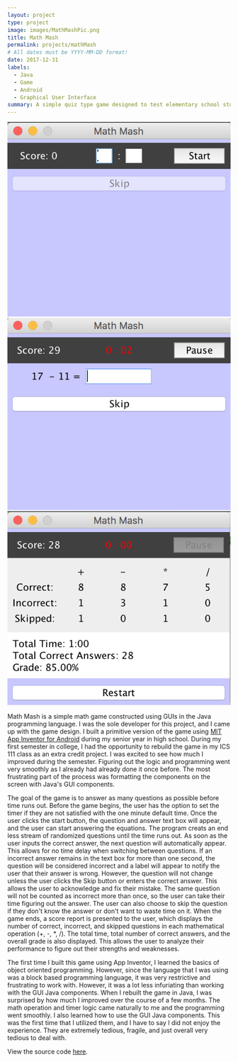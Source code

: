 ```yaml
---
layout: project
type: project
image: images/MathMashPic.png
title: Math Mash
permalink: projects/mathMash
# All dates must be YYYY-MM-DD format!
date: 2017-12-31
labels:
  - Java
  - Game
  - Android
  - Graphical User Interface
summary: A simple quiz type game designed to test elementary school students' knowledge of simple arithmetic equations. 
---
```


<div class="ui medium rounded images">
  <img class="ui image" src="../images/MathMashPic1.png">
  <img class="ui image" src="../images/MathMashPic2.png">
  <img class="ui image" src="../images/MathMashPic3.png">
</div>

Math Mash is a simple math game constructed using GUIs in the Java programming language. I was the sole developer for this project, and I came up with the game design. I built a primitive version of the game using [MIT App Inventor for Android](http://appinventor.mit.edu/explore/) during my senior year in high school. During my first semester in college, I had the opportunity to rebuild the game in my ICS 111 class as an extra credit project. I was excited to see how much I improved during the semester. Figuring out the logic and programming went very smoothly as I already had already done it once before. The most frustrating part of the process was formatting the components on the screen with Java's GUI components. 

The goal of the game is to answer as many questions as possible before time runs out. Before the game begins, the user has the option to set the timer if they are not satisfied with the one minute default time. Once the user clicks the start button, the question and answer text box will appear, and the user can start answering the equations. The program creats an end less stream of randomized questions until the time runs out. As soon as the user inputs the correct answer, the next question will automatically appear. This allows for no time delay when switching between questions. If an incorrect answer remains in the text box for more than one second, the question will be considered incorrect and a label will appear to notify the user that their answer is wrong. However, the question will not change unless the user clicks the Skip button or enters the correct answer. This allows the user to acknowledge and fix their mistake. The same question will not be counted as incorrect more than once, so the user can take their time figuring out the answer. The user can also choose to skip the question if they don't know the answer or don't want to waste time on it. When the game ends, a score report is presented to the user, which displays the number of correct, incorrect, and skipped questions in each mathematical operation (+, -, *, /). The total time, total number of correct answers, and the overall grade is also displayed. This allows the user to analyze their performance to figure out their strengths and weaknesses. 

The first time I built this game using App Inventor, I learned the basics of object oriented programming. However, since the language that I was using was a block based programming language, it was very restrictive and frustrating to work with. However, it was a lot less infuriating than working with the GUI Java components. When I rebuilt the game in Java, I was surprised by how much I improved over the course of a few months. The math operation and timer logic came naturally to me and the programming went smoothly. I also learned how to use the GUI Java components. This was the first time that I utilized them, and I have to say I did not enjoy the experience. They are extremely tedious, fragile, and just overall very tedious to deal with. 


View the source code [here](https://github.com/kathleen808/math-mash). 
